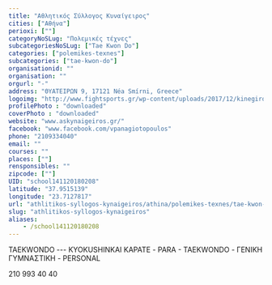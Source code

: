 ```yaml
---
title: "Αθλητικός Σύλλογος Κυναίγειρος"
cities: ["Αθήνα"]
perioxi: [""]
categoryNoSLug: "Πολεμικές τέχνες"
subcategoriesNoSLug: ["Tae Kwon Do"]
categories: ["polemikes-texnes"]
subcategories: ["tae-kwon-do"]
organisationid: ""
organisation: ""
orgurl: "-"
address: "ΘΥΑΤΕΙΡΩΝ 9, 17121 Néa Smírni, Greece"
logoimg: "http://www.fightsports.gr/wp-content/uploads/2017/12/kinegiros-logo.jpg"
profilePhoto : "downloaded"
coverPhoto : "downloaded"
website: "www.askynaigeiros.gr/"
facebook: "www.facebook.com/vpanagiotopoulos"
phone: "2109334040"
email: ""
courses: ""
places: [""]
rensponsibles: ""
zipcode: [""]
UID: "school141120180208"
latitude: "37.9515139"
longitude: "23.7127817"
url: "athlitikos-syllogos-kynaigeiros/athina/polemikes-texnes/tae-kwon-do"
slug: "athlitikos-syllogos-kynaigeiros"
aliases:
    - /school141120180208
---
```



TAEKWONDO --- KYOKUSHINKAI ΚΑΡΑΤΕ - PARA - TAEKWONDO - ΓΕΝΙΚΗ ΓΥΜΝΑΣΤΙΚΗ - PERSONAL

210 993 40 40